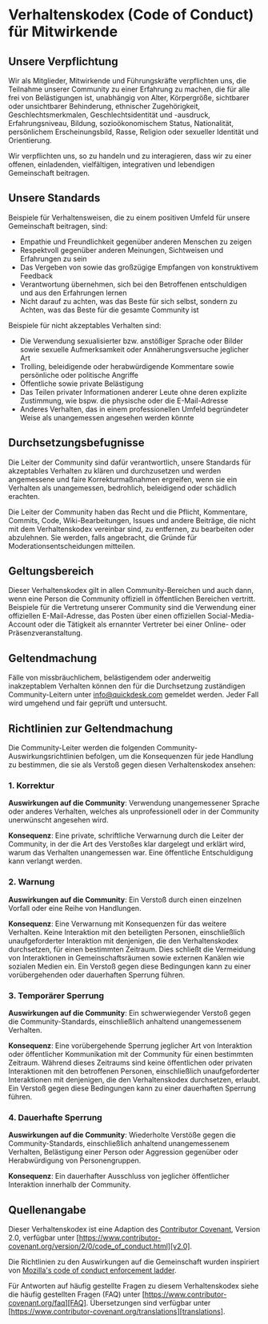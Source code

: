 
# Verhaltenskodex (Code of Conduct) für Mitwirkende

## Unsere Verpflichtung

Wir als Mitglieder, Mitwirkende und Führungskräfte verpflichten uns, 
die Teilnahme unserer Community zu einer Erfahrung zu machen, 
die für alle frei von Belästigungen ist, unabhängig von Alter, Körpergröße,
sichtbarer oder unsichtbarer Behinderung, ethnischer Zugehörigkeit, 
Geschlechtsmerkmalen, Geschlechtsidentität und -ausdruck, Erfahrungsniveau, 
Bildung, sozioökonomischem Status, Nationalität, persönlichem Erscheinungsbild, 
Rasse, Religion oder sexueller Identität und Orientierung.

Wir verpflichten uns, so zu handeln und zu interagieren, dass wir zu einer offenen, 
einladenden, vielfältigen, integrativen und lebendigen Gemeinschaft beitragen.

## Unsere Standards

Beispiele für Verhaltensweisen, die zu einem positiven Umfeld für unsere
Gemeinschaft beitragen, sind:

* Empathie und Freundlichkeit gegenüber anderen Menschen zu zeigen
* Respektvoll gegenüber anderen Meinungen, Sichtweisen und Erfahrungen zu sein
* Das Vergeben von sowie das großzügige Empfangen von konstruktivem Feedback  
* Verantwortung übernehmen, sich bei den Betroffenen entschuldigen
  und aus den Erfahrungen lernen
* Nicht darauf zu achten, was das Beste für sich selbst,
  sondern zu Achten, was das Beste für die gesamte Community ist

Beispiele für nicht akzeptables Verhalten sind:

* Die Verwendung sexualisierter bzw. anstößiger Sprache oder Bilder
  sowie sexuelle Aufmerksamkeit oder Annäherungsversuche jeglicher Art
* Trolling, beleidigende oder herabwürdigende Kommentare
  sowie persönliche oder politische Angriffe
* Öffentliche sowie private Belästigung
* Das Teilen privater Informationen anderer Leute ohne deren explizite Zustimmung,
  wie bspw. die physische oder die E-Mail-Adresse
* Anderes Verhalten, das in einem professionellen Umfeld begründeter Weise als
  unangemessen angesehen werden könnte

## Durchsetzungsbefugnisse

Die Leiter der Community sind dafür verantwortlich, unsere Standards für
akzeptables Verhalten zu klären und durchzusetzen und werden angemessene 
und faire Korrekturmaßnahmen ergreifen, wenn sie ein Verhalten als unangemessen, 
bedrohlich, beleidigend oder schädlich erachten.

Die Leiter der Community haben das Recht und die Pflicht, Kommentare, Commits, 
Code, Wiki-Bearbeitungen, Issues und andere Beiträge, die nicht mit dem 
Verhaltenskodex vereinbar sind, zu entfernen, zu bearbeiten oder abzulehnen.
Sie werden, falls angebracht, die Gründe für Moderationsentscheidungen mitteilen.

## Geltungsbereich

Dieser Verhaltenskodex gilt in allen Community-Bereichen und auch dann, wenn
eine Person die Community offiziell in öffentlichen Bereichen vertritt.
Beispiele für die Vertretung unserer Community sind die Verwendung einer 
offiziellen E-Mail-Adresse, das Posten über einen offiziellen 
Social-Media-Account oder die Tätigkeit als ernannter
Vertreter bei einer Online- oder Präsenzveranstaltung.

## Geltendmachung

Fälle von missbräuchlichem, belästigendem oder anderweitig inakzeptablem Verhalten können
den für die Durchsetzung zuständigen Community-Leitern 
unter [info@quickdesk.com](mailto:info@quickdesk.com) gemeldet werden.
Jeder Fall wird umgehend und fair geprüft und untersucht.

## Richtlinien zur Geltendmachung 

Die Community-Leiter werden die folgenden Community-Auswirkungsrichtlinien befolgen, 
um die Konsequenzen für jede Handlung zu bestimmen, die sie als Verstoß gegen diesen 
Verhaltenskodex ansehen:

### 1. Korrektur

**Auswirkungen auf die Community**: Verwendung unangemessener Sprache oder anderes 
Verhalten, welches als unprofessionell oder in der Community unerwünscht angesehen wird.

**Konsequenz**: Eine private, schriftliche Verwarnung durch die Leiter der Community, 
in der die Art des Verstoßes klar dargelegt und erklärt wird, warum das
Verhalten unangemessen war. Eine öffentliche Entschuldigung kann verlangt werden.

### 2. Warnung

**Auswirkungen auf die Community**: Ein Verstoß durch einen einzelnen Vorfall 
oder eine Reihe von Handlungen.

**Konsequenz**: Eine Verwarnung mit Konsequenzen für das weitere Verhalten. Keine
Interaktion mit den beteiligten Personen, einschließlich unaufgeforderter Interaktion mit
denjenigen, die den Verhaltenskodex durchsetzen, für einen bestimmten Zeitraum. Dies
schließt die Vermeidung von Interaktionen in Gemeinschaftsräumen sowie externen Kanälen
wie sozialen Medien ein. Ein Verstoß gegen diese Bedingungen kann zu einer vorübergehenden oder
dauerhaften Sperrung führen.

### 3. Temporärer Sperrung


**Auswirkungen auf die Community**: Ein schwerwiegender Verstoß gegen die Community-Standards, 
einschließlich anhaltend unangemessenem Verhalten.

**Konsequenz**: Eine vorübergehende Sperrung jeglicher Art von Interaktion oder öffentlicher
Kommunikation mit der Community für einen bestimmten Zeitraum. Während dieses Zeitraums sind 
keine öffentlichen oder privaten Interaktionen mit den betroffenen Personen, 
einschließlich unaufgeforderter Interaktionen mit denjenigen, 
die den Verhaltenskodex durchsetzen, erlaubt.
Ein Verstoß gegen diese Bedingungen kann zu einer dauerhaften Sperrung führen.

### 4. Dauerhafte Sperrung

**Auswirkungen auf die Community**: Wiederholte Verstöße gegen die Community-Standards,
einschließlich anhaltend unangemessenem Verhalten, Belästigung einer
Person oder Aggression gegenüber oder Herabwürdigung von Personengruppen.

**Konsequenz**: Ein dauerhafter Ausschluss von jeglicher öffentlicher 
Interaktion innerhalb der Community.

## Quellenangabe

Dieser Verhaltenskodex ist eine Adaption des [Contributor Covenant][homepage],
Version 2.0, verfügbar unter
[https://www.contributor-covenant.org/version/2/0/code_of_conduct.html][v2.0].

Die Richtlinien zu den Auswirkungen auf die Gemeinschaft wurden inspiriert von
[Mozilla's code of conduct enforcement ladder][Mozilla CoC].

Für Antworten auf häufig gestellte Fragen zu diesem Verhaltenskodex siehe die 
häufig gestellten Fragen (FAQ) unter
[https://www.contributor-covenant.org/faq][FAQ]. Übersetzungen sind verfügbar 
unter [https://www.contributor-covenant.org/translations][translations].

[homepage]: https://www.contributor-covenant.org
[v2.0]: https://www.contributor-covenant.org/version/2/0/code_of_conduct.html
[Mozilla CoC]: https://github.com/mozilla/diversity
[FAQ]: https://www.contributor-covenant.org/faq
[translations]: https://www.contributor-covenant.org/translations
